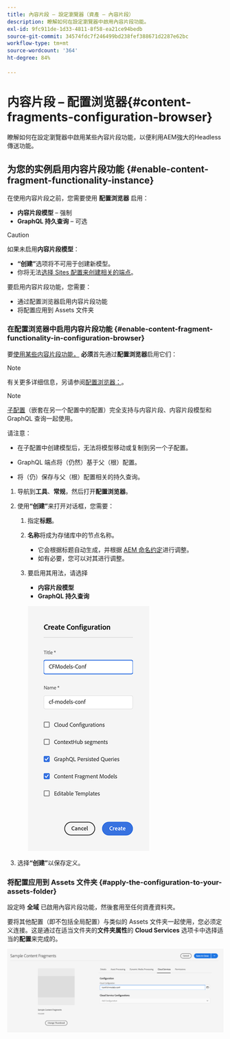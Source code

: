 ```yaml
---
title: 內容片段 — 設定瀏覽器（資產 — 內容片段）
description: 瞭解如何在設定瀏覽器中啟用內容片段功能。
exl-id: 9fc911de-1d33-4811-8f58-ea21ce94bedb
source-git-commit: 34574fdc7f246499bd238fef388671d2287e62bc
workflow-type: tm+mt
source-wordcount: '364'
ht-degree: 84%

---
```


# 内容片段 – 配置浏览器{#content-fragments-configuration-browser}

瞭解如何在設定瀏覽器中啟用某些內容片段功能，以便利用AEM強大的Headless傳送功能。

## 为您的实例启用内容片段功能 {#enable-content-fragment-functionality-instance}

在使用内容片段之前，您需要使用 **配置浏览器** 启用：

* **内容片段模型** – 强制
* **GraphQL 持久查询** – 可选

>[!CAUTION]
>
>如果未启用&#x200B;**内容片段模型**：
>
>* **“创建”**&#x200B;选项将不可用于创建新模型。
>* 你将无法[选择 Sites 配置来创建相关的端点](/help/headless/graphql-api/graphql-endpoint.md)。


要启用内容片段功能，您需要：

* 通过配置浏览器启用内容片段功能
* 将配置应用到 Assets 文件夹

### 在配置浏览器中启用内容片段功能 {#enable-content-fragment-functionality-in-configuration-browser}

要[使用某些内容片段功能，](#creating-a-content-fragment-model) **必须**&#x200B;首先通过&#x200B;**配置浏览器**&#x200B;启用它们：

>[!NOTE]
>
>有关更多详细信息，另请参阅[配置浏览器：](/help/implementing/developing/introduction/configurations.md#using-configuration-browser)。

>[!NOTE]
>
>[子配置](/help/implementing/developing/introduction/configurations.md#configuration-resolution)（嵌套在另一个配置中的配置）完全支持与内容片段、内容片段模型和 GraphQL 查询一起使用。
>
>请注意：
>
>
>* 在子配置中创建模型后，无法将模型移动或复制到另一个子配置。
>
>* GraphQL 端点将（仍然）基于父（根）配置。
>
>* 将（仍）保存与父（根）配置相关的持久查询。



1. 导航到&#x200B;**工具**、**常规**，然后打开&#x200B;**配置浏览器**。

1. 使用&#x200B;**“创建”**&#x200B;来打开对话框，您需要：

   1. 指定&#x200B;**标题**。
   1. **名称**&#x200B;将成为存储库中的节点名称。
      * 它会根据标题自动生成，并根据 [AEM 命名约定](/help/implementing/developing/introduction/naming-conventions.md)进行调整。
      * 如有必要，您可以对其进行调整。
   1. 要启用其用法，请选择
      * **内容片段模型**
      * **GraphQL 持久查询**

      ![定义配置](assets/cfm-conf-01.png)


1. 选择&#x200B;**“创建”**&#x200B;以保存定义。

<!-- 1. Select the location appropriate to your website. -->

### 将配置应用到 Assets 文件夹 {#apply-the-configuration-to-your-assets-folder}

設定時 **全域** 已啟用內容片段功能，然後套用至任何資產資料夾。

要将其他配置（即不包括全局配置）与类似的 Assets 文件夹一起使用，您必须定义连接。这是通过在适当文件夹的&#x200B;**文件夹属性**&#x200B;的 **Cloud Services** 选项卡中选择适当的&#x200B;**配置**&#x200B;来完成的。

![应用配置](assets/cfm-conf-02.png)
